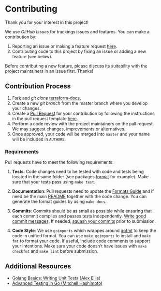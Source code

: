 # Contributing

Thank you for your interest in this project!

We use *GitHub Issues* for trackings issues and features. You can make a contribution by:

1. Reporting an issue or making a feature request [here](https://github.com/terraform-docs/terraform-docs/issues).
2. Contributing code to this project by fixing an issue or adding a new feature (see below).

Before contributing a new feature, please discuss its suitability with the project maintainers in an issue first. Thanks!

## Contribution Process

1. Fork and *git clone* [terraform-docs](https://github.com/terraform-docs/terraform-docs).
2. Create a new *git branch* from the master branch where you develop your changes.
3. Create a [Pull Request](https://help.github.com/articles/about-pull-requests/) for your contribution by following the instructions in the pull request template [here](https://github.com/terraform-docs/terraform-docs/pull).
4. Perform a code review with the project maintainers on the pull request. We may suggest changes, improvements or alternatives.
5. Once approved, your code will be merged into `master` and your name will be included in `AUTHORS`.

### Requirements

Pull requests have to meet the following requirements:

1. **Tests**: Code changes need to be tested with code and tests being located in the same folder (see packages [format](https://github.com/terraform-docs/terraform-docs/tree/master/internal/format/) for example). Make sure that your tests pass using `make test`.

2. **Documentation**: Pull requests need to update the [Formats Guide](/docs/FORMATS_GUIDE.md) and if need be the main [README](README.md) together with the code change. You can generate the format guides by using `make docs`.

3. **Commits**: Commits should be as small as possible while ensuring that each commit compiles and passes tests independently. [Write good commit messages](https://tbaggery.com/2008/04/19/a-note-about-git-commit-messages.html). If needed, [squash your commits](https://davidwalsh.name/squash-commits-git) prior to submission.

4. **Code Style**: We use `goimports` which wrappes around [gofmt](https://blog.golang.org/go-fmt-your-code) to keep the code in unified format. You can use `make goimports` to install and `make fmt` to format your code. If useful, include code comments to support your intentions. Make sure your code doesn't have issues with `make checkfmt` and `make lint` before submission.

## Additional Resources

- [Golang Basics: Writing Unit Tests (Alex Ellis)](https://blog.alexellis.io/golang-writing-unit-tests/)
- [Advanced Testing in Go (Mitchell Hashimoto)](https://about.sourcegraph.com/go/advanced-testing-in-go/)

